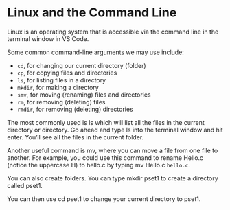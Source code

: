 # Linux and the Command Line

Linux is an operating system that is accessible via the command line in the terminal window in VS Code.

Some common command-line arguments we may use include:

- `cd`, for changing our current directory (folder)
- `cp`, for copying files and directories
- `ls`, for listing files in a directory
- `mkdir`, for making a directory
- `smv`, for moving (renaming) files and directories
- `rm`, for removing (deleting) files
- `rmdir`, for removing (deleting) directories

The most commonly used is ls which will list all the files in the current directory or directory. Go ahead and type ls into the terminal window and hit enter. You’ll see all the files in the current folder.

Another useful command is mv, where you can move a file from one file to another. For example, you could use this command to rename Hello.c (notice the uppercase H) to hello.c by typing mv Hello.c `hello.c`.

You can also create folders. You can type mkdir pset1 to create a directory called pset1.

You can then use cd pset1 to change your current directory to pset1.